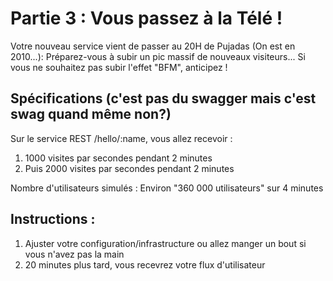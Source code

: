 # Partie 3 : Vous passez à la Télé !

Votre nouveau service vient de passer au 20H de Pujadas (On est en 2010...): Préparez-vous à subir un pic massif de nouveaux visiteurs...
Si vous ne souhaitez pas subir l'effet "BFM", anticipez !

## Spécifications (c'est pas du swagger mais c'est swag quand même non?)

Sur le service REST /hello/:name, vous allez recevoir :
1. 1000 visites par secondes pendant 2 minutes
2. Puis 2000 visites par secondes pendant 2 minutes

Nombre d'utilisateurs simulés : Environ "360 000 utilisateurs" sur 4 minutes
## Instructions :

1. Ajuster votre configuration/infrastructure ou allez manger un bout si vous n'avez pas la main
2. 20 minutes plus tard, vous recevrez votre flux d'utilisateur